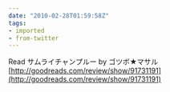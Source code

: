 ```yaml
---
date: "2010-02-28T01:59:58Z"
tags:
- imported
- from-twitter
---
```

Read サムライチャンプルー by ゴツボ★マサル [http://goodreads.com/review/show/91731191](http://goodreads.com/review/show/91731191)
